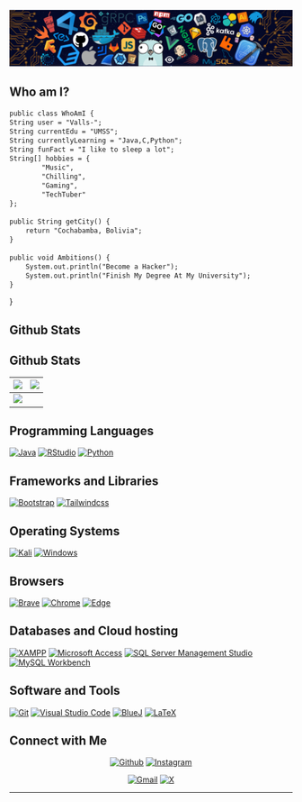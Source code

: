 ![Github Banner](https://github.com/Jaydeep-Yadav/Jaydeep-Yadav/blob/main/banner.png)

## Who am I?
	
 	public class WhoAmI {
    String user = "Valls-";
    String currentEdu = "UMSS";
    String currentlyLearning = "Java,C,Python";
    String funFact = "I like to sleep a lot";
    String[] hobbies = {
            "Music",
            "Chilling",
            "Gaming",
            "TechTuber"
    };

    public String getCity() {
        return "Cochabamba, Bolivia";
    }

    public void Ambitions() {
        System.out.println("Become a Hacker");
        System.out.println("Finish My Degree At My University");
    }
}


 
## Github Stats

## Github Stats

<img src="https://github-readme-stats.vercel.app/api?username=Valls017&&show_icons=true&count_private=true&theme=github_dark">|<img src="https://github-readme-streak-stats.herokuapp.com/?user=Valls017&theme=blueberry_duo"/>
|---|---|
<img src="https://github-readme-stats.vercel.app/api/top-langs/?username=Valls017&layout=compact&theme=github_dark"/>|


## Programming Languages

<p>
    <a href="#"><img alt="Java" src="https://img.shields.io/badge/Java-%23ED8B00.svg?logo=java&logoColor=white"></a>
    <a href="#"><img alt="RStudio" src="https://img.shields.io/badge/RStudio-%235A9FD4.svg?logo=rstudio&logoColor=white"></a>
    <a href="#"><img alt="Python" src="https://img.shields.io/badge/Python-%233776AB.svg?logo=python&logoColor=white"></a>
</p>


## Frameworks and Libraries
<p>
   <a href="#"><img alt="Bootstrap" src="https://img.shields.io/badge/Bootstrap-563D7C?logo=bootstrap&logoColor=white"></a>
   <a href="#"><img alt="Tailwindcss" src="https://img.shields.io/badge/tailwindcss-%2338B2AC.svg?logo=tailwindcss&logoColor=white"></a>
</p>

## Operating Systems
<p>
	<a href="#"><img alt="Kali" src="https://img.shields.io/badge/Kali_Linux-557C94?logo=kali-linux&logoColor=white"></a>
	<a href="#"><img alt="Windows" src="https://img.shields.io/badge/Windows-0078D6?logo=windows&logoColor=white"></a>
	
	
</p>

## Browsers
<p>
	<a href="#"><img alt="Brave" src="https://img.shields.io/badge/Brave-FB542B?logo=brave&logoColor=white"></a>
	<a href="#"><img alt="Chrome" src="https://img.shields.io/badge/Google_chrome-4285F4?logo=Google-Chrome&logoColor=white"></a>
	<a href="#"><img alt="Edge" src="https://img.shields.io/badge/Microsoft_Edge-0078D7?logo=Microsoft-edge&logoColor=white"></a>
</p>

## Databases and Cloud hosting

<p>
    <a href="#"><img alt="XAMPP" src="https://img.shields.io/badge/XAMPP-%23FB7A24.svg?logo=xampp&logoColor=white"></a>
    <a href="#"><img alt="Microsoft Access" src="https://img.shields.io/badge/Microsoft%20Access-%23A4373A.svg?logo=microsoft-access&logoColor=white"></a>
    <a href="#"><img alt="SQL Server Management Studio" src="https://img.shields.io/badge/SQL%20Server%20Management%20Studio-%23CC2927.svg?logo=microsoft-sql-server&logoColor=white"></a>
    <a href="#"><img alt="MySQL Workbench" src="https://img.shields.io/badge/MySQL%20Workbench-%234479A1.svg?logo=mysql&logoColor=white"></a>
</p>
 

## Software and Tools
<p>
  <a href="#"><img alt="Git" src="https://img.shields.io/badge/Git%20-%23F05033.svg?logo=git&logoColor=white"></a>
  <a href="#"><img alt="Visual Studio Code" src="https://img.shields.io/badge/Visual%20Studio%20Code-0078d7.svg?logo=visual-studio-code&logoColor=white"></a>
  <a href="#"><img alt="BlueJ" src="https://img.shields.io/badge/BlueJ-%23000000.svg?logo=java&logoColor=white&labelColor=yellow"></a>
  <a href="#"><img alt="LaTeX" src="https://img.shields.io/badge/LaTeX-%23008080.svg?logo=latex&logoColor=white"></a>
</p>


## Connect with Me


<p align="center">
  <a href="https://github.com/valls017"><img alt="Github" title="Valls017 GitHub" src="https://img.shields.io/badge/GitHub-100000?style=for-the-badge&logo=github&logoColor=white"></a>
  <a href="https://instagram.com/valls017"><img alt="Instagram" title="Valls017 Instagram" src="https://img.shields.io/badge/Instagram-E4405F?style=for-the-badge&logo=instagram&logoColor=white"></a>
 </p>
 <p align="center">
  <a href="mailto:vallejostinta@gmail.com"><img alt="Gmail" title="Valls017 Gmail" src="https://img.shields.io/badge/Gmail-D14836?style=for-the-badge&logo=gmail&logoColor=white"></a>
  <a href="https://x.com/valls017"><img alt="X" title="Valls017 X" src="https://img.shields.io/badge/X-1DA1F2?style=for-the-badge&logo=x&logoColor=white"></a>
</p>


------

